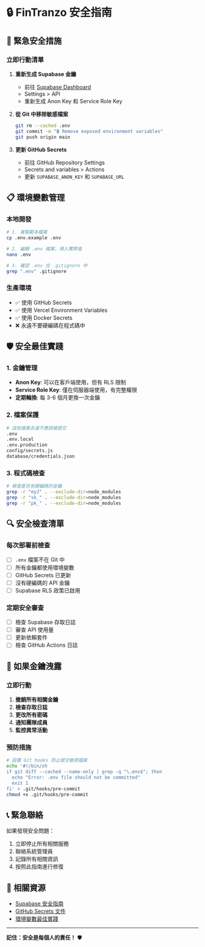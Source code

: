 # 🔒 FinTranzo 安全指南

## 🚨 緊急安全措施

### 立即行動清單

1. **重新生成 Supabase 金鑰**
   - 前往 [Supabase Dashboard](https://app.supabase.com)
   - Settings > API
   - 重新生成 Anon Key 和 Service Role Key

2. **從 Git 中移除敏感檔案**
   ```bash
   git rm --cached .env
   git commit -m "🔒 Remove exposed environment variables"
   git push origin main
   ```

3. **更新 GitHub Secrets**
   - 前往 GitHub Repository Settings
   - Secrets and variables > Actions
   - 更新 `SUPABASE_ANON_KEY` 和 `SUPABASE_URL`

## 📋 環境變數管理

### 本地開發
```bash
# 1. 複製範本檔案
cp .env.example .env

# 2. 編輯 .env 檔案，填入實際值
nano .env

# 3. 確認 .env 在 .gitignore 中
grep ".env" .gitignore
```

### 生產環境
- ✅ 使用 GitHub Secrets
- ✅ 使用 Vercel Environment Variables
- ✅ 使用 Docker Secrets
- ❌ 永遠不要硬編碼在程式碼中

## 🛡️ 安全最佳實踐

### 1. 金鑰管理
- **Anon Key**: 可以在客戶端使用，但有 RLS 限制
- **Service Role Key**: 僅在伺服器端使用，有完整權限
- **定期輪換**: 每 3-6 個月更換一次金鑰

### 2. 檔案保護
```bash
# 這些檔案永遠不應該被提交
.env
.env.local
.env.production
config/secrets.js
database/credentials.json
```

### 3. 程式碼檢查
```bash
# 檢查是否有硬編碼的金鑰
grep -r "eyJ" . --exclude-dir=node_modules
grep -r "sk_" . --exclude-dir=node_modules
grep -r "pk_" . --exclude-dir=node_modules
```

## 🔍 安全檢查清單

### 每次部署前檢查
- [ ] `.env` 檔案不在 Git 中
- [ ] 所有金鑰都使用環境變數
- [ ] GitHub Secrets 已更新
- [ ] 沒有硬編碼的 API 金鑰
- [ ] Supabase RLS 政策已啟用

### 定期安全審查
- [ ] 檢查 Supabase 存取日誌
- [ ] 審查 API 使用量
- [ ] 更新依賴套件
- [ ] 檢查 GitHub Actions 日誌

## 🚨 如果金鑰洩露

### 立即行動
1. **撤銷所有相關金鑰**
2. **檢查存取日誌**
3. **更改所有密碼**
4. **通知團隊成員**
5. **監控異常活動**

### 預防措施
```bash
# 設置 Git hooks 防止提交敏感檔案
echo '#!/bin/sh
if git diff --cached --name-only | grep -q "\.env$"; then
  echo "Error: .env file should not be committed"
  exit 1
fi' > .git/hooks/pre-commit
chmod +x .git/hooks/pre-commit
```

## 📞 緊急聯絡

如果發現安全問題：
1. 立即停止所有相關服務
2. 聯絡系統管理員
3. 記錄所有相關資訊
4. 按照此指南進行修復

## 🔗 相關資源

- [Supabase 安全指南](https://supabase.com/docs/guides/auth/row-level-security)
- [GitHub Secrets 文件](https://docs.github.com/en/actions/security-guides/encrypted-secrets)
- [環境變數最佳實踐](https://12factor.net/config)

---

**記住：安全是每個人的責任！** 🛡️
